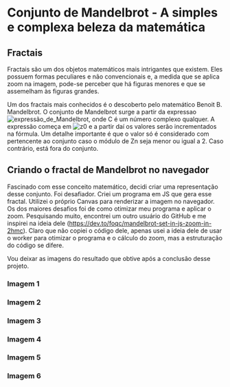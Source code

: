 # Conjunto de Mandelbrot - A simples e complexa beleza da matemática

## Fractais

Fractais são um dos objetos matemáticos mais intrigantes que existem. Eles possuem 
formas peculiares e não convencionais e, a medida que se aplica zoom na imagem, pode-se
perceber que há figuras menores e que se assemelham às figuras grandes.

Um dos fractais mais conhecidos é o descoberto pelo matemático Benoit B. Mandelbrot. 
O conjunto de Mandelbrot surge a partir da expressao ![expressão_de_Mandelbrot](https://wikimedia.org/api/rest_v1/media/math/render/svg/1a54e8358cb6b679f0936e282906d718bd34ecb3), onde C é um número complexo qualquer.
A expressão começa em ![z0](https://wikimedia.org/api/rest_v1/media/math/render/svg/81f6f4311c47cbb4b4e5de7b5984f7773f7c34ad) e a partir daí os valores serão incrementados na fórmula.
Um detalhe importante é que o valor só é considerado com pertencente ao conjunto caso o módulo de Zn 
seja menor ou igual a 2. Caso contrário, está fora do conjunto.


## Criando o fractal de Mandelbrot no navegador

Fascinado com esse conceito matemático, decidi criar uma representação desse conjunto. Foi desafiador.
Criei um programa em JS que gera esse fractal. Utilizei o próprio Canvas para renderizar a imagem no navegador.
Os dos maiores desafios foi de como otimizar meu programa e aplicar o zoom. Pesquisando muito, encontrei
um outro usuário do GitHub e me inspirei na ideia dele (https://dev.to/foqc/mandelbrot-set-in-js-zoom-in-2hmc). Claro que não copiei o código dele, 
apenas usei a ideia dele de usar o worker para otimizar o programa e o cálculo do zoom, mas a estruturação 
do código se difere.

Vou deixar as imagens do resultado que obtive após a conclusão desse projeto.

### Imagem 1

<a href="Mandelbrot-Set/screenshots/fractal-img-1.png" alt="imagem-1"></a>

### Imagem 2

<a href="Mandelbrot-Set/screenshots/fractal-img-2.png" alt="imagem-2"></a>


### Imagem 3

<a href="Mandelbrot-Set/screenshots/fractal-img-3.png" alt="imagem-3"></a>

### Imagem 4

<a href="Mandelbrot-Set/screenshots/fractal-img-4.png" alt="imagem-4"></a>


### Imagem 5

<a href="Mandelbrot-Set/screenshots/fractal-img-5.png" alt="imagem-5"></a>

### Imagem 6

<a href="Mandelbrot-Set/screenshots/fractal-img-6.png" alt="imagem-6"></a>